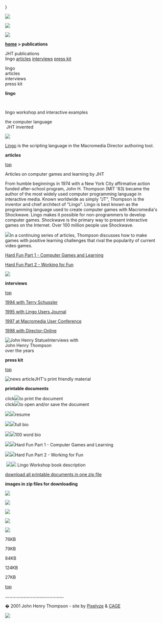 }  

  

![](images/johnhenry1.gif)

![](images/tin_publi.gif)

![](images/tin_cations.gif)

**[home](index.md) > publications**

JHT publications  
lingo [articles](#articles) [interviews](#interviews) [press kit](#presskit)

lingo  
articles  
interviews  
press kit

**lingo**

 

lingo workshop and interactive examples

the computer language  
 JHT invented

[![](images/lingobook.jpg)](lingo.md)

[Lingo](lingo.md) is the scripting language in the Macromedia Director authoring tool.

**articles**

[top](#topofpage)

Articles on computer games and learning by JHT

From humble beginnings in 1974 with a New York City affirmative action funded after-school program, John H. Thompson (MIT '83) became the author of the most widely used computer programming language in interactive media. Known worldwide as simply "JT", Thompson is the inventor and chief architect of "Lingo". Lingo is best known as the programming language used to create computer games with Macromedia's Shockwave. Lingo makes it possible for non-programmers to develop computer games. Shockwave is the primary way to present interactive games on the Internet. Over 100 million people use Shockwave.

![](images/pub_grndancer2.gif)In a continuing series of articles, Thompson discusses how to make games with positive learning challenges that rival the popularity of current video games.

[Hard Fun Part 1 - Computer Games and Learning](hardfun1.md)

[Hard Fun Part 2 - Working for Fun](hardfun2.md)

![](images/pub_2dancers.gif)

**interviews**

[top](#topofpage)

[1994 with Terry Schussler](interview1994.md)

[1995 with Lingo Users Journal](interview1995.md)

[1997 at Macromedia User Conference](interview1997.md)

[1998 with Director-Online](interview1998.md)

![John Henry Statue](images/johnhenry.jpg)Interviews with  
John Henry Thompson  
over the years

**press kit**

[top](#topofpage)

![news article](images/afi_page_1_mini.jpg)JHT's print friendly material

**printable documents**

click![](images/printer.gif)to print the document  
click![](images/msword.gif)to open and/or save the document

[![](images/printer.gif)](javascript:openpage('presskit/resumeprn.htm',500,400,',menubar=1'))[![](images/msword.gif)](presskit/resume.rtf)resume

[![](images/printer.gif)](javascript:openpage('presskit/bioprn.htm',500,400,',menubar=1'))[![](images/msword.gif)](presskit/bio.rtf)full bio

[![](images/printer.gif)](javascript:openpage('presskit/bio100prn.htm',500,400,',menubar=1'))[![](images/msword.gif)](presskit/bio100.rtf)100 word bio

[![](images/printer.gif)](javascript:openpage('presskit/hardfun1prn.htm',500,400,',menubar=1'))[![](images/msword.gif)](presskit/hardfun1.rtf)Hard Fun Part 1 - Computer Games and Learning

[![](images/printer.gif)](javascript:openpage('presskit/hardfun2prn.htm',500,400,',menubar=1'))[![](images/msword.gif)](presskit/hardfun2.rtf)Hard Fun Part 2 - Working for Fun

 [![](images/printer.gif)](javascript:openpage('presskit/bookdescprn.htm',500,400,',menubar=1'))[![](images/msword.gif)](presskit/bookdesc.rtf) Lingo Workshop book description

[download all printable documents in one zip file](presskit/presskit.zip)

**images in zip files for downloading**

[![](images/pub_3dblowing.jpg)](presskit/pub_3dblowing.zip)

[![](images/pub_lws_2eng_full.jpg)](presskit/pub_lws_2eng_full.zip)

[![](images/pub_color_dance_face.jpg)](presskit/pub_color_dance_face.zip)

[![](images/pub_digi-dancer.jpg)](presskit/pub_apart_05.zip)

[![](images/pub_gd_manmuse.jpg)](presskit/pub_facehands.zip)

76KB

79KB

84KB

124KB

27KB

[top](#topofpage)

**.........................................**

� 2001 John Henry Thompson - site by [Pixelyze](http://www.pixelyze.com/) & [CAGE](http://www.cage.nl/)

![](images/spacer.gif)